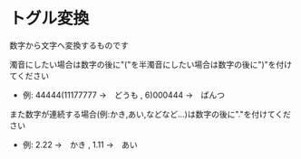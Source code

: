 # トグル変換
数字から文字へ変換するものです

濁音にしたい場合は数字の後に"("を半濁音にしたい場合は数字の後に")"を付けてください

- 例: 44444(11177777 →　どうも , 6)000444 →　ぱんつ

また数字が連続する場合(例:かき,あい,などなど...)は数字の後に"."を付けてください

- 例: 2.22 →　かき , 1.11 →　あい

